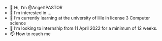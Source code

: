 - 👋 Hi, I’m @Angel1PASTOR
- 👀 I’m interested in ...
- 🌱 I’m currently learning at the university of lille in license 3 Computer science
- 💞️ I’m looking to internship from 11 April 2022 for a minimum of 12 weeks.
- 📫 How to reach me 

<!---
Angel1PASTOR/Angel1PASTOR is a ✨ special ✨ repository because its `README.md` (this file) appears on your GitHub profile.
You can click the Preview link to take a look at your changes.
--->
